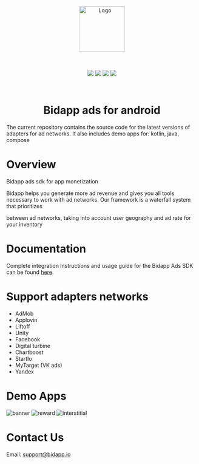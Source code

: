 <div align="center">
    <img alt="Logo" src="https://github.com/bidapphub/bidapp-ads-android/assets/148830475/b1a7003c-fe70-40ed-9db8-1cbee73ba200" width="120"/>
</div>
 <br/><br/>
<div align="center">
    <p>
       <img src="https://img.shields.io/badge/SDK-_VERSION 1.1.0-orange"/>
        <img src="https://img.shields.io/badge/Kotlin-blue"/>
        <img src="https://img.shields.io/badge/Java-green"/>
        <img src="https://img.shields.io/badge/Compose-red"/>      
    </p>
</div>
<br/>

<div align="center">
  
# Bidapp ads for android
</div>
The current repository contains the source code for the latest versions of adapters for ad networks. It also includes demo apps for: kotlin, java, compose



# Overview
Bidapp ads sdk for app monetization

Bidapp helps you generate more ad revenue and gives you all tools necessary to work with ad networks. Our framework is a waterfall system that prioritizes

between ad networks, taking into account user geography and ad rate for your inventory

# Documentation

Complete integration instructions and usage guide for the Bidapp Ads SDK can be found [here](https://docs.bidapp.io).

# Support adapters  networks

* AdMob
* Applovin
* Liftoff
* Unity
* Facebook
* Digital turbine
* Chartboost
* StartIo
* MyTarget (VK ads)
* Yandex

# Demo Apps


![banner](https://github.com/bidapphub/bidapp-ads-android/assets/148830475/8a89b32f-84fa-4e9a-8bfd-8fbe7d84f7e6)
![reward](https://github.com/bidapphub/bidapp-ads-android/assets/148830475/6a518eb7-c063-4440-818e-f1c97ee74422)
![interstitial](https://github.com/bidapphub/bidapp-ads-android/assets/148830475/591a020b-5fc9-4d26-8a5c-a3bb138856b4)

  

# Contact Us

Email: [support@bidapp.io](support@bidapp.io)
